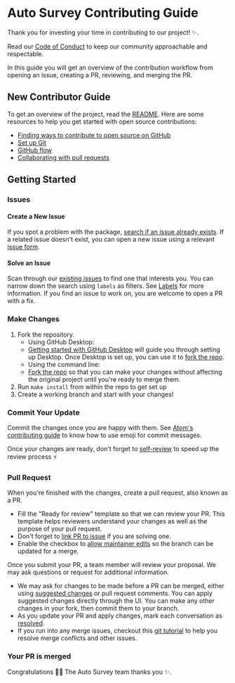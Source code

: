 # Auto Survey Contributing Guide

Thank you for investing your time in contributing to our project! :sparkles:.

Read our [Code of Conduct](./CODE_OF_CONDUCT.md) to keep our community approachable and
respectable.

In this guide you will get an overview of the contribution workflow from opening an
issue, creating a PR, reviewing, and merging the PR.

## New Contributor Guide

To get an overview of the project, read the [README](README.md). Here are some
resources to help you get started with open source contributions:

- [Finding ways to contribute to open source on GitHub][1]
- [Set up Git][2]
- [GitHub flow][3]
- [Collaborating with pull requests][4]

## Getting Started

### Issues

#### Create a New Issue

If you spot a problem with the package, [search if an issue already exists][5]. If a
related issue doesn't exist, you can open a new issue using a relevant [issue form][6].

#### Solve an Issue

Scan through our [existing issues][6] to find one that interests you. You can narrow
down the search using `labels` as filters. See
[Labels](/contributing/how-to-use-labels.md) for more information. If you find an issue
to work on, you are welcome to open a PR with a fix.

### Make Changes

1. Fork the repository.
   - Using GitHub Desktop:
   - [Getting started with GitHub Desktop][7] will guide you through setting up
  Desktop. Once Desktop is set up, you can use it to [fork the repo][8].
   - Using the command line:
   - [Fork the repo][9] so that you can make your changes without affecting the
  original project until you're ready to merge them.
2. Run `make install` from within the repo to get set up
3. Create a working branch and start with your changes!

### Commit Your Update

Commit the changes once you are happy with them. See [Atom's contributing guide][10] to
know how to use emoji for commit messages.

Once your changes are ready, don't forget to [self-review](/contributing/self-review.md)
to speed up the review process :zap:

### Pull Request

When you're finished with the changes, create a pull request, also known as a PR.

- Fill the "Ready for review" template so that we can review your PR. This template
  helps reviewers understand your changes as well as the purpose of your pull request.
- Don't forget to [link PR to issue][11] if you are solving one.
- Enable the checkbox to [allow maintainer edits][12] so the branch can be updated for a
  merge.

Once you submit your PR, a team member will review your proposal. We may ask
questions or request for additional information.

- We may ask for changes to be made before a PR can be merged, either using [suggested
  changes][13] or pull request comments. You can apply suggested changes directly
  through the UI. You can make any other changes in your fork, then commit them to your
  branch.
- As you update your PR and apply changes, mark each conversation as [resolved][14].
- If you run into any merge issues, checkout this [git tutorial][15] to help you resolve
  merge conflicts and other issues.

### Your PR is merged

Congratulations :tada::tada: The Auto Survey team thanks you :sparkles:.

[1]: https://docs.github.com/en/get-started/exploring-projects-on-github/finding-ways-to-contribute-to-open-source-on-github
[2]: https://docs.github.com/en/get-started/quickstart/set-up-git
[3]: https://docs.github.com/en/get-started/quickstart/github-flow
[4]: https://docs.github.com/en/github/collaborating-with-pull-requests
[5]: https://docs.github.com/en/github/searching-for-information-on-github/searching-on-github/searching-issues-and-pull-requests#search-by-the-title-body-or-comments
[6]: https://github.com/alexandrainst/auto_survey/issues
[7]: https://docs.github.com/en/desktop/installing-and-configuring-github-desktop/getting-started-with-github-desktop
[8]: https://docs.github.com/en/desktop/contributing-and-collaborating-using-github-desktop/cloning-and-forking-repositories-from-github-desktop
[9]: https://docs.github.com/en/github/getting-started-with-github/fork-a-repo#fork-an-example-repository
[10]: https://github.com/atom/atom/blob/master/CONTRIBUTING.md#git-commit-messages
[11]: https://docs.github.com/en/issues/tracking-your-work-with-issues/linking-a-pull-request-to-an-issue
[12]: https://docs.github.com/en/github/collaborating-with-issues-and-pull-requests/allowing-changes-to-a-pull-request-branch-created-from-a-fork
[13]: https://docs.github.com/en/github/collaborating-with-issues-and-pull-requests/incorporating-feedback-in-your-pull-request
[14]: https://docs.github.com/en/github/collaborating-with-issues-and-pull-requests/commenting-on-a-pull-request#resolving-conversations
[15]: https://github.com/skills/resolve-merge-conflicts
